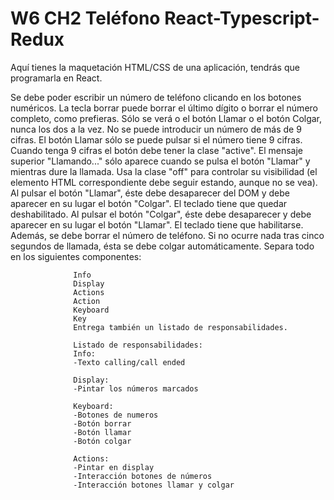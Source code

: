 # W6 CH2 Teléfono React-Typescript-Redux

Aquí tienes la maquetación HTML/CSS de una aplicación, tendrás que programarla en React.

Se debe poder escribir un número de teléfono clicando en los botones numéricos. La tecla borrar puede borrar el último dígito o borrar el número completo, como prefieras. Sólo se verá o el botón Llamar o el botón Colgar, nunca los dos a la vez. No se puede introducir un número de más de 9 cifras. El botón Llamar sólo se puede pulsar si el número tiene 9 cifras. Cuando tenga 9 cifras el botón debe tener la clase "active". El mensaje superior "Llamando..." sólo aparece cuando se pulsa el botón "Llamar" y mientras dure la llamada. Usa la clase "off" para controlar su visibilidad (el elemento HTML correspondiente debe seguir estando, aunque no se vea). Al pulsar el botón "Llamar", éste debe desaparecer del DOM y debe aparecer en su lugar el botón "Colgar". El teclado tiene que quedar deshabilitado. Al pulsar el botón "Colgar", éste debe desaparecer y debe aparecer en su lugar el botón "Llamar". El teclado tiene que habilitarse. Además, se debe borrar el número de teléfono. Si no ocurre nada tras cinco segundos de llamada, ésta se debe colgar automáticamente. Separa todo en los siguientes componentes:

                  Info
                  Display
                  Actions
                  Action
                  Keyboard
                  Key
                  Entrega también un listado de responsabilidades.

                  Listado de responsabilidades:
                  Info:
                  -Texto calling/call ended

                  Display:
                  -Pintar los números marcados

                  Keyboard:
                  -Botones de numeros
                  -Botón borrar
                  -Botón llamar
                  -Botón colgar

                  Actions:
                  -Pintar en display
                  -Interacción botones de números
                  -Interacción botones llamar y colgar
